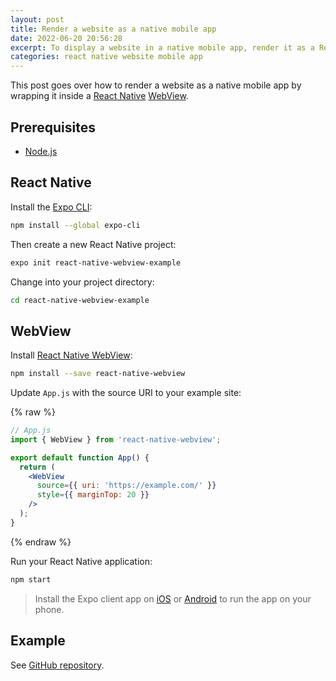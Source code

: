 ```yaml
---
layout: post
title: Render a website as a native mobile app
date: 2022-06-20 20:56:28
excerpt: To display a website in a native mobile app, render it as a React Native WebView.
categories: react native website mobile app
---
```


This post goes over how to render a website as a native mobile app by wrapping it inside a [React Native](https://reactnative.dev/) [WebView](https://docs.expo.dev/versions/latest/sdk/webview/).

## Prerequisites

- [Node.js](https://nodejs.org/)

## React Native

Install the [Expo CLI](https://reactnative.dev/docs/environment-setup):

```sh
npm install --global expo-cli
```

Then create a new React Native project:

```sh
expo init react-native-webview-example
```

Change into your project directory:

```sh
cd react-native-webview-example
```

## WebView

Install [React Native WebView](https://www.npmjs.com/package/react-native-webview):

```sh
npm install --save react-native-webview
```

Update `App.js` with the source URI to your example site:

{% raw %}

```jsx
// App.js
import { WebView } from 'react-native-webview';

export default function App() {
  return (
    <WebView
      source={{ uri: 'https://example.com/' }}
      style={{ marginTop: 20 }}
    />
  );
}
```

{% endraw %}

Run your React Native application:

```sh
npm start
```

> Install the Expo client app on [iOS](https://apps.apple.com/us/app/expo-go/id982107779) or [Android](https://play.google.com/store/apps/details?id=host.exp.exponent) to run the app on your phone.

## Example

See [GitHub repository](https://github.com/remarkablemark/react-native-webview-example).
